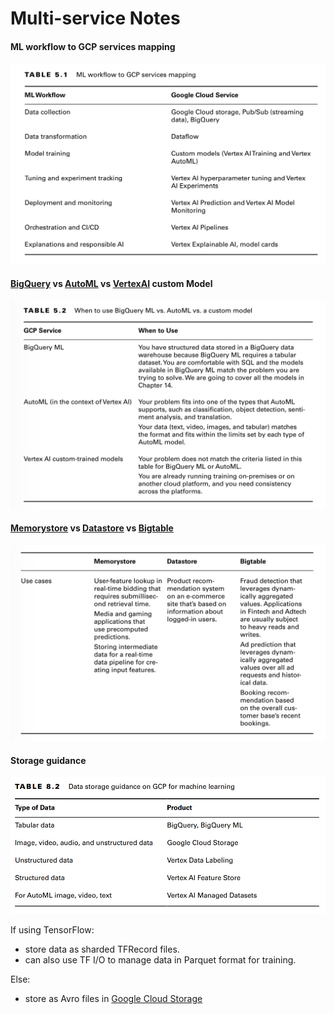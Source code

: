 # Multi-service Notes

#### ML workflow to GCP services mapping
![ml-workflow-to-service-mapping](attachments/ml-workflow-to-service-mapping.png)


#### [BigQuery](bigquery.md) vs [AutoML](AutoML) vs [VertexAI](services/vertex-ai) custom Model
![bigquery-vs-autoML-vs-vertexai](attachments/bigquery-vs-autoML-vs-vertexai.png)

#### [Memorystore](memorystore.md) vs [Datastore](datastore.md) vs [Bigtable](bigtable.md)
![memorystore-vs-datastore-vs-bigtable](attachments/memorystore-vs-datastore-vs-bigtable.png)

#### Storage guidance
![storage-guidance](attachments/storage-guidance.png)

If using TensorFlow:
- store data as sharded TFRecord files. 
- can also use TF I/O to manage data in Parquet format for training. 

Else:
- store as Avro files in [Google Cloud Storage](cloud-storage.md)

